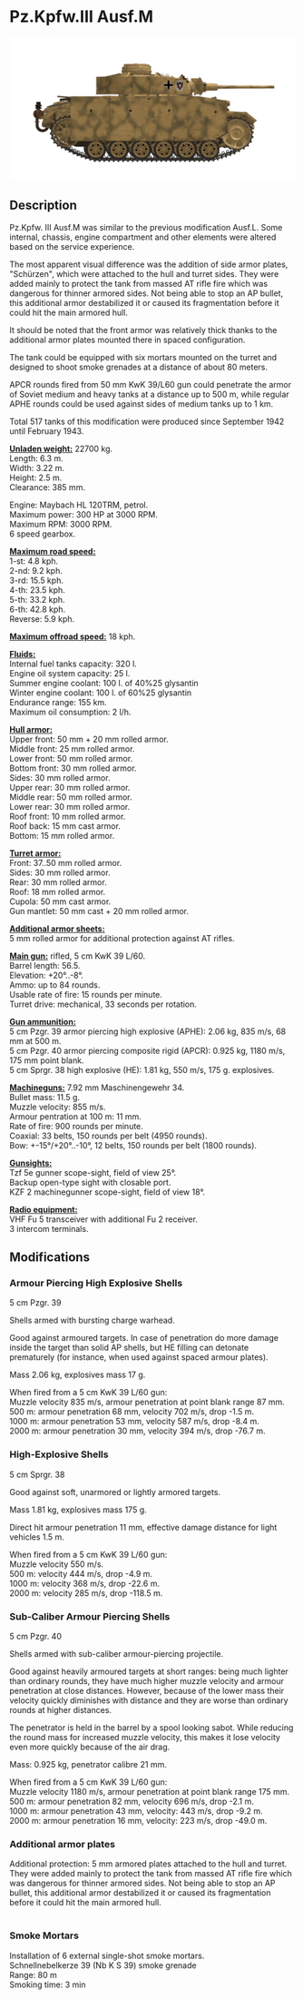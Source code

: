 # Pz.Kpfw.III Ausf.M  
  
![_pziii-m](../images/_pziii-m.png)  
  
## Description  
  
Pz.Kpfw. III Ausf.M was similar to the previous modification Ausf.L. Some internal, chassis, engine compartment and other elements were altered based on the service experience.  
  
The most apparent visual difference was the addition of side armor plates, "Schürzen", which were attached to the hull and turret sides. They were added mainly to protect the tank from massed AT rifle fire which was dangerous for thinner armored sides. Not being able to stop an AP bullet, this additional armor destabilized it or caused its fragmentation before it could hit the main armored hull.  
  
It should be noted that the front armor was relatively thick thanks to the additional armor plates mounted there in spaced configuration.  
  
The tank could be equipped with six mortars mounted on the turret and designed to shoot smoke grenades at a distance of about 80 meters.  
  
APCR rounds fired from 50 mm KwK 39/L60 gun could penetrate the armor of Soviet medium and heavy tanks at a distance up to 500 m, while regular APHE rounds could be used against sides of medium tanks up to 1 km.  
  
Total 517 tanks of this modification were produced since September 1942 until February 1943.  
  
<b><u>Unladen weight:</u></b> 22700 kg.  
Length: 6.3 m.  
Width: 3.22 m.  
Height: 2.5 m.  
Clearance: 385 mm.  
  
Engine: Maybach HL 120TRM, petrol.  
Maximum power: 300 HP at 3000 RPM.  
Maximum RPM: 3000 RPM.  
6 speed gearbox.  
  
<b><u>Maximum road speed:</u></b>  
1-st: 4.8 kph.  
2-nd: 9.2 kph.  
3-rd: 15.5 kph.  
4-th: 23.5 kph.  
5-th: 33.2 kph.  
6-th: 42.8 kph.  
Reverse: 5.9 kph.  
  
<b><u>Maximum offroad speed:</u></b> 18 kph.  
  
<b><u>Fluids:</u></b>  
Internal fuel tanks capacity: 320 l.  
Engine oil system capacity: 25 l.  
Summer engine coolant: 100 l. of 40%25 glysantin  
Winter engine coolant: 100 l. of 60%25 glysantin  
Endurance range: 155 km.  
Maximum oil consumption: 2 l/h.  
  
<b><u>Hull armor:</u></b>  
Upper front: 50 mm + 20 mm rolled armor.  
Middle front: 25 mm rolled armor.  
Lower front: 50 mm rolled armor.  
Bottom front: 30 mm rolled armor.  
Sides: 30 mm rolled armor.  
Upper rear: 30 mm rolled armor.  
Middle rear: 50 mm rolled armor.  
Lower rear: 30 mm rolled armor.  
Roof front: 10 mm rolled armor.  
Roof back: 15 mm cast armor.  
Bottom: 15 mm rolled armor.  
  
<b><u>Turret armor:</u></b>  
Front: 37..50 mm rolled armor.  
Sides: 30 mm rolled armor.  
Rear: 30 mm rolled armor.  
Roof: 18 mm rolled armor.  
Cupola: 50 mm cast armor.  
Gun mantlet: 50 mm cast + 20 mm rolled armor.  
  
<b><u>Additional armor sheets:</u></b>  
5 mm rolled armor for additional protection against AT rifles.  
  
<b><u>Main gun:</u></b> rifled, 5 cm KwK 39 L/60.  
Barrel length: 56.5.  
Elevation: +20°..-8°.  
Ammo: up to 84 rounds.  
Usable rate of fire: 15 rounds per minute.  
Turret drive: mechanical, 33 seconds per rotation.  
  
<b><u>Gun ammunition:</u></b>  
5 cm Pzgr. 39 armor piercing high explosive (APHE): 2.06 kg, 835 m/s, 68 mm at 500 m.  
5 cm Pzgr. 40 armor piercing composite rigid (APCR): 0.925 kg, 1180 m/s, 175 mm point blank.  
5 cm Sprgr. 38 high explosive (HE): 1.81 kg, 550 m/s, 175 g. explosives.  
  
<b><u>Machineguns:</u></b> 7.92 mm Maschinengewehr 34.  
Bullet mass: 11.5 g.  
Muzzle velocity: 855 m/s.  
Armour pentration at 100 m: 11 mm.  
Rate of fire: 900 rounds per minute.  
Coaxial: 33 belts, 150 rounds per belt (4950 rounds).  
Bow: +-15°/+20°..-10°, 12 belts, 150 rounds per belt (1800 rounds).  
  
<b><u>Gunsights:</u></b>  
Tzf 5e gunner scope-sight, field of view 25°.  
Backup open-type sight with closable port.  
KZF 2 machinegunner scope-sight, field of view 18°.  
  
<b><u>Radio equipment:</u></b>  
VHF Fu 5 transceiver with additional Fu 2 receiver.  
3 intercom terminals.  
  
  
## Modifications  
  
  
### Armour Piercing High Explosive Shells  
  
5 cm Pzgr. 39  
  
Shells armed with bursting charge warhead.  
  
Good against armoured targets. In case of penetration do more damage inside the target than solid AP shells, but HE filling can detonate prematurely (for instance, when used against spaced armour plates).  
  
Mass 2.06 kg, explosives mass 17 g.  
  
When fired from a 5 cm KwK 39 L/60 gun:  
Muzzle velocity 835 m/s, armour penetration at point blank range 87 mm.  
500 m: armour penetration 68 mm, velocity 702 m/s, drop -1.5 m.  
1000 m: armour penetration 53 mm, velocity 587 m/s, drop -8.4 m.  
2000 m: armour penetration 30 mm, velocity 394 m/s, drop -76.7 m.  
  
### High-Explosive Shells  
  
5 cm Sprgr. 38  
  
Good against soft, unarmored or lightly armored targets.  
  
Mass 1.81 kg, explosives mass 175 g.  
  
Direct hit armour penetration 11 mm, effective damage distance for light vehicles 1.5 m.  
  
When fired from a 5 cm KwK 39 L/60 gun:  
Muzzle velocity 550 m/s.  
500 m: velocity 444 m/s, drop -4.9 m.  
1000 m: velocity 368 m/s, drop -22.6 m.  
2000 m: velocity 285 m/s, drop -118.5 m.  ﻿
  
### Sub-Caliber Armour Piercing Shells  
  
5 cm Pzgr. 40  
  
Shells armed with sub-caliber armour-piercing projectile.  
  
Good against heavily armoured targets at short ranges: being much lighter than ordinary rounds, they have much higher muzzle velocity and armour penetration at close distances. However, because of the lower mass their velocity quickly diminishes with distance and they are worse than ordinary rounds at higher distances.  
  
The penetrator is held in the barrel by a spool looking sabot. While reducing the round mass for increased muzzle velocity, this makes it lose velocity even more quickly because of the air drag.  
  
Mass: 0.925 kg, penetrator calibre 21 mm.  
  
When fired from a 5 cm KwK 39 L/60 gun:  
Muzzle velocity 1180 m/s, armour penetration at point blank range 175 mm.  
500 m: armour penetration 82 mm, velocity 696 m/s, drop -2.1 m.  
1000 m: armour penetration 43 mm, velocity: 443 m/s, drop -9.2 m.  
2000 m: armour penetration 16 mm, velocity: 223 m/s, drop -49.0 m.  
  
### Additional armor plates  
  
Additional protection: 5 mm armored plates attached to the hull and turret. They were added mainly to protect the tank from massed AT rifle fire which was dangerous for thinner armored sides. Not being able to stop an AP bullet, this additional armor destabilized it or caused its fragmentation before it could hit the main armored hull.  
  ﻿
  
### Smoke Mortars  
  
Installation of 6 external single-shot smoke mortars.  
Schnellnebelkerze 39 (Nb K S 39) smoke grenade  
Range: 80 m  
Smoking time: 3 min  